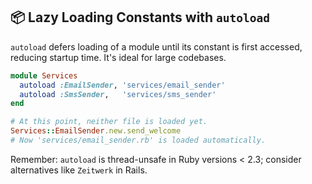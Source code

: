 ## 📦 Lazy Loading Constants with `autoload`

`autoload` defers loading of a module until its constant is first accessed, reducing startup time. It's ideal for large codebases.

```ruby
module Services
  autoload :EmailSender, 'services/email_sender'
  autoload :SmsSender,   'services/sms_sender'
end

# At this point, neither file is loaded yet.
Services::EmailSender.new.send_welcome
# Now 'services/email_sender.rb' is loaded automatically.
```

Remember: `autoload` is thread-unsafe in Ruby versions < 2.3; consider alternatives like `Zeitwerk` in Rails.